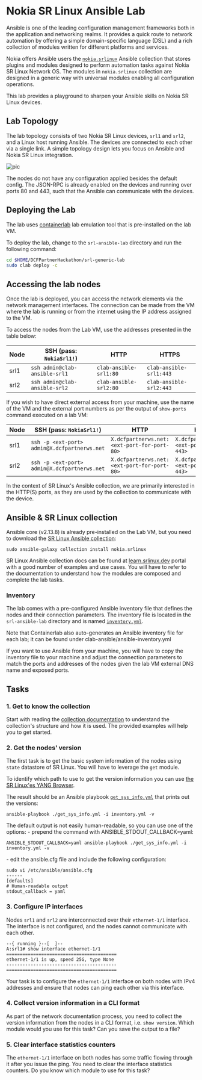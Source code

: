 # Nokia SR Linux Ansible Lab

Ansible is one of the leading configuration management frameworks both in the application and networking realms. It provides a quick route to network automation by offering a simple domain-specific language (DSL) and a rich collection of modules written for different platforms and services.

Nokia offers Ansible users the [`nokia.srlinux`](https://learn.srlinux.dev/ansible/collection/) Ansible collection that stores plugins and modules designed to perform automation tasks against Nokia SR Linux Network OS. The modules in `nokia.srlinux` collection are designed in a generic way with universal modules enabling all configuration operations.

This lab provides a playground to sharpen your Ansible skills on Nokia SR Linux devices.

## Lab Topology

The lab topology consists of two Nokia SR Linux devices, `srl1` and `srl2`, and a Linux host running Ansible. The devices are connected to each other via a single link. A simple topology design lets you focus on Ansible and Nokia SR Linux integration.

![pic](https://gitlab.com/rdodin/pics/-/wikis/uploads/1072f8c533eb46fc61acfde56562d159/image.png)

The nodes do not have any configuration applied besides the default config. The JSON-RPC is already enabled on the devices and running over ports 80 and 443, such that the Ansible can communicate with the devices.

## Deploying the Lab

The lab uses [containerlab](https://containerlab.dev) lab emulation tool that is pre-installed on the lab VM.

To deploy the lab, change to the `srl-ansible-lab` directory and run the following command:

```bash
cd $HOME/DCFPartnerHackathon/srl-generic-lab
sudo clab deploy -c
```

## Accessing the lab nodes

Once the lab is deployed, you can access the network elements via the network management interfaces. The connection can be made from the VM where the lab is running or from the internet using the IP address assigned to the VM.

To access the nodes from the Lab VM, use the addresses presented in the table below:

| Node | SSH (pass: `NokiaSrl1!`)      | HTTP                   | HTTPS                   |
| ---- | ----------------------------- | ---------------------- | ----------------------- |
| srl1 | `ssh admin@clab-ansible-srl1` | `clab-ansible-srl1:80` | `clab-ansible-srl1:443` |
| srl2 | `ssh admin@clab-ansible-srl2` | `clab-ansible-srl2:80` | `clab-ansible-srl2:443` |

If you wish to have direct external access from your machine, use the name of the VM and the external port numbers as per the output of `show-ports` command executed on a lab VM:

| Node | SSH (pass: `NokiaSrl1!`)      | HTTP                         | HTTPS                         |
| ---- | ----------------------------- | ---------------------------- | ----------------------------- |
| srl1 | `ssh -p <ext-port> admin@X.dcfpartnerws.net` | `X.dcfpartnerws.net:<ext-port-for-port-80>` | `X.dcfpartnerws.net:<ext-port-for-port-443>` |
| srl2 | `ssh -p <ext-port> admin@X.dcfpartnerws.net` | `X.dcfpartnerws.net:<ext-port-for-port-80>` | `X.dcfpartnerws.net:<ext-port-for-port-443>` |

In the context of SR Linux's Ansible collection, we are primarily interested in the HTTP(S) ports, as they are used by the collection to communicate with the device.

## Ansible & SR Linux collection

Ansible core (v2.13.8) is already pre-installed on the Lab VM, but you need to download the [SR Linux Ansible collection](https://learn.srlinux.dev/ansible/collection/):
```
sudo ansible-galaxy collection install nokia.srlinux
```

SR Linux Ansible collection docs can be found at [learn.srlinux.dev](https://learn.srlinux.dev/ansible/collection/) portal with a good number of examples and use cases. You will have to refer to the documentation to understand how the modules are composed and complete the lab tasks.

### Inventory

The lab comes with a pre-configured Ansible inventory file that defines the nodes and their connection parameters. The inventory file is located in the `srl-ansible-lab` directory and is named [`inventory.yml`](inventory.yml).

Note that Containerlab also auto-generates an Ansible inventory file for each lab; it can be found under clab-ansible/ansible-inventory.yml

If you want to use Ansible from your machine, you will have to copy the inventory file to your machine and adjust the connection parameters to match the ports and addresses of the nodes given the lab VM external DNS name and exposed ports.

## Tasks

### 1. Get to know the collection

Start with reading the [collection documentation](https://learn.srlinux.dev/ansible/collection/) to understand the collection's structure and how it is used. The provided examples will help you to get started.

### 2. Get the nodes' version

The first task is to get the basic system information of the nodes using `state` datastore of SR Linux. You will have to leverage the `get` module.

To identify which path to use to get the version information you can use [the SR Linux'es YANG Browser](https://yang.srlinux.dev).

The result should be an Ansible playbook [`get_sys_info.yml`](get_sys_info.yml) that prints out the versions:
```
ansible-playbook ./get_sys_info.yml -i inventory.yml -v
```

The default output is not easily human-readable, so you can use one of the options:
\- prepend the command with ANSIBLE_STDOUT_CALLBACK=yaml:
```
ANSIBLE_STDOUT_CALLBACK=yaml ansible-playbook ./get_sys_info.yml -i inventory.yml -v
```

\- edit the ansible.cfg file and include the following configuration:
```
sudo vi /etc/ansible/ansible.cfg
------
[defaults]
# Human-readable output
stdout_callback = yaml
```


### 3. Configure IP interfaces

Nodes `srl1` and `srl2` are interconnected over their `ethernet-1/1` interface. The interface is not configured, and the nodes cannot communicate with each other.

```
--{ running }--[  ]--
A:srl1# show interface ethernet-1/1 
=========================================
ethernet-1/1 is up, speed 25G, type None
-----------------------------------------
=========================================
```

Your task is to configure the `ethernet-1/1` interface on both nodes with IPv4 addresses and ensure that nodes can ping each other via this interface.

### 4. Collect version information in a CLI format

As part of the network documentation process, you need to collect the version information from the nodes in a CLI format, i.e. `show version`. Which module would you use for this task? Can you save the output to a file?

### 5. Clear interface statistics counters

The `ethernet-1/1` interface on both nodes has some traffic flowing through it after you issue the ping. You need to clear the interface statistics counters. Do you know which module to use for this task?
